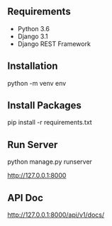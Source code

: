 ## Requirements
- Python 3.6
- Django 3.1
- Django REST Framework

## Installation
python -m venv env

## Install Packages
pip install -r requirements.txt

## Run Server
python manage.py runserver

http://127.0.0.1:8000

## API Doc
http://127.0.0.1:8000/api/v1/docs/